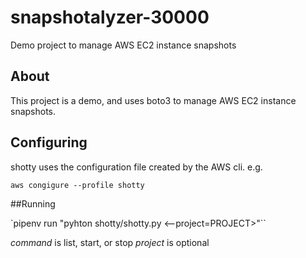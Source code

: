 
# snapshotalyzer-30000
Demo project to manage AWS EC2 instance snapshots

## About

This project is a demo, and uses boto3 to manage AWS EC2 instance snapshots.

## Configuring

shotty uses the configuration file created by the AWS cli. e.g.

`aws congigure --profile shotty`

##Running

`pipenv run "pyhton shotty/shotty.py <command>
<--project=PROJECT>"``

*command* is list, start, or stop
*project* is optional
